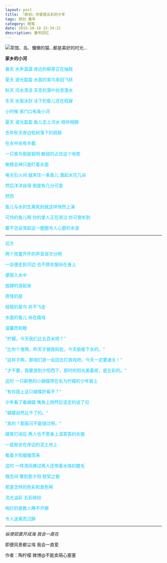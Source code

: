 ```yaml
---
layout: post
title: 『原创』你曾是五彩的少年
tags: 原创 童年
category: 随笔
date: 2015-10-18 15:34:21
description: 童年回忆
---
```


![](http://7xlkoc.com1.z0.glb.clouddn.com/wucai.jpeg "茶馆、岛、慵懒的猫...都是美好的时光...")


**家乡的小河**

<span style="color: #00ccff;">春天 水声潺潺 岸边的柳芽正在抽枝</span>

<span style="color: #00ccff;">夏天 波光盈盈 水面的翠鸟来回飞跃</span>

<span style="color: #00ccff;">秋天 河水清凉 天空的落叶纷至落水</span>

<span style="color: #00ccff;">冬天 水面冰封 冰下的鱼儿还在假寐</span>

<span style="color: #00ccff;">小时候 家门口有条小河</span>

<span style="color: #00ccff;">夏天 波光盈盈 鱼儿恋上河水 相伴相拥</span>

<span style="color: #00ccff;">去年秋天岸边枯树落下的枝桠</span>

<span style="color: #00ccff;">在水中尚有半截</span>

<span style="color: #00ccff;">一只翠鸟倒是聪明 敏锐的占住这个地势</span>

<span style="color: #00ccff;">聚精会神只是盯着水面</span>

<span style="color: #00ccff;">电光石火间 就夹住一条鱼儿 激起水花几朵</span>

<span style="color: #00ccff;">然后洋洋自得 倒是有几分可爱</span>

<span style="color: #00ccff;">然而</span>

<span style="color: #00ccff;">鱼儿与水的生离死别就这样悄然上演</span>

<span style="color: #00ccff;">可怜的鱼儿啊 你的爱人正在哭泣 你可曾听到</span>

<span style="color: #00ccff;">要不怎会荡起这一圈圈令人心颤的水波</span>

* * *

<span style="color: #00ccff;">远方</span>

<span style="color: #00ccff;">两个孩童开怀的声音渐次分明</span>

<span style="color: #00ccff;">一会便走到河边 也不顾衣服尚在身上</span>

<span style="color: #00ccff;">便跳入水中</span>

<span style="color: #00ccff;">放肆的游起来</span>

<span style="color: #00ccff;">奇怪的是</span>

<span style="color: #00ccff;">枝桠的翠鸟 并不飞走</span>

<span style="color: #00ccff;">水面的鱼儿 尚在嬉戏</span>

<span style="color: #00ccff;">温馨而和睦</span>

<span style="color: #00ccff;">”柠檬，今天我们比五百米吧？“</span>

<span style="color: #00ccff;">”比你个鬼啊，昨天才被我妈批，今天偷偷下水的。“</span>

<span style="color: #00ccff;">”这样子啊，那咱们游一会回去打游戏吧，今天一定要通关！“</span>

<span style="color: #00ccff;">”才不要，我要游到夕阳西下，那时的阳光美着呢，是五彩的。“</span>

<span style="color: #00ccff;">这时 一只鲜艳的小蝴蝶停在名为柠檬的少年肩上</span>

<span style="color: #00ccff;">”有你肩上这只蝴蝶好看不？“</span>

<span style="color: #00ccff;">少年看了看蝴蝶 嘴角上扬然后坚定的说了句</span>

<span style="color: #00ccff;">”蝴蝶自然比不了的。“</span>

<span style="color: #00ccff;">”真的？那我可不能错过呀。“</span>

<span style="color: #00ccff;">嬉笑打闹后 两人也不管身上湿答答的衣服</span>

<span style="color: #00ccff;">一屁股坐在岸边的泥土地上</span>

<span style="color: #00ccff;">看着夕阳缓缓而来</span>

<span style="color: #00ccff;">这时 一阵清风拂过两人还带着水珠的睫毛</span>

<span style="color: #00ccff;">倏忽间 瞥到那夕阳 默契之极</span>

<span style="color: #00ccff;">那是怎样的色彩和景色啊</span>

<span style="color: #00ccff;">流光溢彩 五彩缤纷</span>

<span style="color: #00ccff;">绚烂的直教人睁不开眼</span>

<span style="color: #00ccff;">令人迷离而沉醉</span>

* * *

_纵使寂寞开成海 我会一直在_

即便风景都尘埃 我会一直爱

作者：陶柠檬 微博@不能卖萌心塞塞